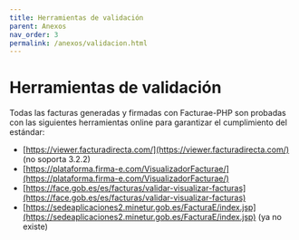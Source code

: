 ```yaml
---
title: Herramientas de validación
parent: Anexos
nav_order: 3
permalink: /anexos/validacion.html
---
```


# Herramientas de validación
Todas las facturas generadas y firmadas con Facturae-PHP son probadas con las siguientes herramientas online para garantizar el cumplimiento del estándar:

- [https://viewer.facturadirecta.com/](https://viewer.facturadirecta.com/) (no soporta 3.2.2)
- [https://plataforma.firma-e.com/VisualizadorFacturae/](https://plataforma.firma-e.com/VisualizadorFacturae/)
- [https://face.gob.es/es/facturas/validar-visualizar-facturas](https://face.gob.es/es/facturas/validar-visualizar-facturas)
- [https://sedeaplicaciones2.minetur.gob.es/FacturaE/index.jsp](https://sedeaplicaciones2.minetur.gob.es/FacturaE/index.jsp) (ya no existe)
